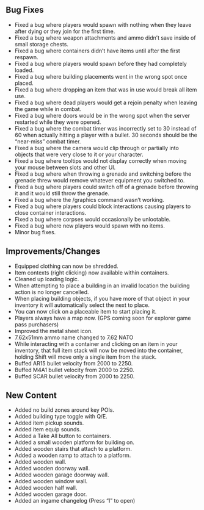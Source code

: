 ## Bug Fixes
- Fixed a bug where players would spawn with nothing when they leave after dying or they join for the first time.
- Fixed a bug where weapon attachments and ammo didn’t save inside of small storage chests.
- Fixed a bug where containers didn’t have items until after the first respawn.
- Fixed a bug where players would spawn before they had completely loaded.
- Fixed a bug where building placements went in the wrong spot once placed.
- Fixed a bug where dropping an item that was in use would break all item use.
- Fixed a bug where dead players would get a rejoin penalty when leaving the game while in combat.
- Fixed a bug where doors would be in the wrong spot when the server restarted while they were opened.
- Fixed a bug where the combat timer was incorrectly set to 30 instead of 60 when actually hitting a player with a bullet. 30 seconds should be the “near-miss” combat timer.
- Fixed a bug where the camera would clip through or partially into objects that were very close to it or your character.
- Fixed a bug where tooltips would not display correctly when moving your mouse between slots and other UI.
- Fixed a bug where when throwing a grenade and switching before the grenade threw would remove whatever equipment you switched to.
- Fixed a bug where players could switch off of a grenade before throwing it and it would still throw the grenade.
- Fixed a bug where the /graphics command wasn’t working.
- Fixed a bug where players could block interactions causing players to close container interactions.
- Fixed a bug where corpses would occasionally be unlootable.
- Fixed a bug where new players would spawn with no items.
- Minor bug fixes.

## Improvements/Changes
- Equipped clothing can now be shredded.
- Item contexts (right clicking) now available within containers.
- Cleaned up loading logic.
- When attempting to place a building in an invalid location the building action is no longer cancelled.
- When placing building objects, if you have more of that object in your inventory it will automatically select the next to place.
- You can now click on a placeable item to start placing it.
- Players always have a map now. (GPS coming soon for explorer game pass purchasers)
- Improved the metal sheet icon.
- 7.62x51mm ammo name changed to 7.62 NATO
- While interacting with a container and clicking on an item in your inventory, that full item stack will now be moved into the container, holding Shift will move only a single item from the stack.
- Buffed AR15 bullet velocity from 2000 to 2250.
- Buffed M4A1 bullet velocity from 2000 to 2250.
- Buffed SCAR bullet velocity from 2000 to 2250.

## New Content
- Added no build zones around key POIs.
- Added building type toggle with Q/E.
- Added item pickup sounds.
- Added item equip sounds.
- Added a Take All button to containers.
- Added a small wooden platform for building on.
- Added wooden stairs that attach to a platform.
- Added a wooden ramp to attach to a platform.
- Added wooden wall.
- Added wooden doorway wall.
- Added wooden garage doorway wall.
- Added wooden window wall.
- Added wooden half wall.
- Added wooden garage door.
- Added an ingame changelog (Press “I” to open)
